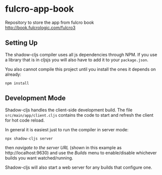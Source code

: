 # fulcro-app-book
Repository to store the app from fulcro book http://book.fulcrologic.com/fulcro3

## Setting Up

The shadow-cljs compiler uses all js dependencies through
NPM. If you use a library that is in cljsjs you will also have to add
it to your `package.json`.

You also cannot compile this project until you install the ones it
depends on already:

```
npm install
```

## Development Mode

Shadow-cljs handles the client-side development build. The file
`src/main/app/client.cljs` contains the code to start and refresh
the client for hot code reload.

In general it is easiest just to run the compiler in server mode:

```
npx shadow-cljs server
```

then *navigate to the server URL* (shown in this example as http://localhost:9630) and
use the *Builds* menu to enable/disable whichever builds you want watched/running.

Shadow-cljs will also start a web server for any builds that configure one.
